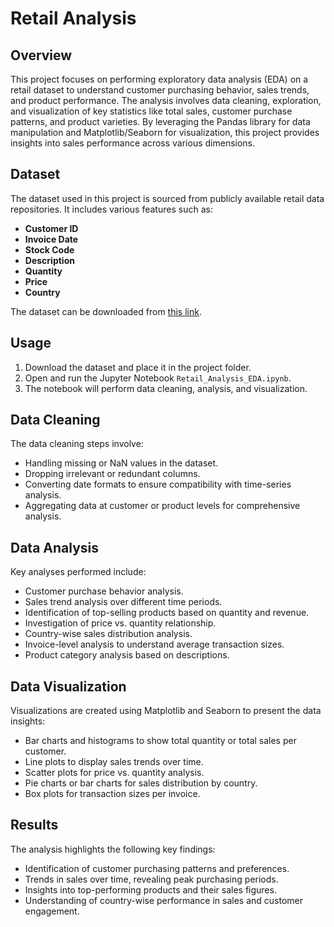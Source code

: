 
# Retail Analysis 

## Overview
This project focuses on performing exploratory data analysis (EDA) on a retail dataset to understand customer purchasing behavior, sales trends, and product performance. The analysis involves data cleaning, exploration, and visualization of key statistics like total sales, customer purchase patterns, and product varieties. By leveraging the Pandas library for data manipulation and Matplotlib/Seaborn for visualization, this project provides insights into sales performance across various dimensions.

## Dataset
The dataset used in this project is sourced from publicly available retail data repositories. It includes various features such as:

- **Customer ID**
- **Invoice Date**
- **Stock Code**
- **Description**
- **Quantity**
- **Price**
- **Country**

The dataset can be downloaded from [this link](insert_your_dataset_link_here).

## Usage
1. Download the dataset and place it in the project folder.
2. Open and run the Jupyter Notebook `Retail_Analysis_EDA.ipynb`.
3. The notebook will perform data cleaning, analysis, and visualization.

## Data Cleaning
The data cleaning steps involve:
- Handling missing or NaN values in the dataset.
- Dropping irrelevant or redundant columns.
- Converting date formats to ensure compatibility with time-series analysis.
- Aggregating data at customer or product levels for comprehensive analysis.

## Data Analysis
Key analyses performed include:
- Customer purchase behavior analysis.
- Sales trend analysis over different time periods.
- Identification of top-selling products based on quantity and revenue.
- Investigation of price vs. quantity relationship.
- Country-wise sales distribution analysis.
- Invoice-level analysis to understand average transaction sizes.
- Product category analysis based on descriptions.

## Data Visualization
Visualizations are created using Matplotlib and Seaborn to present the data insights:
- Bar charts and histograms to show total quantity or total sales per customer.
- Line plots to display sales trends over time.
- Scatter plots for price vs. quantity analysis.
- Pie charts or bar charts for sales distribution by country.
- Box plots for transaction sizes per invoice.

## Results
The analysis highlights the following key findings:
- Identification of customer purchasing patterns and preferences.
- Trends in sales over time, revealing peak purchasing periods.
- Insights into top-performing products and their sales figures.
- Understanding of country-wise performance in sales and customer engagement.
